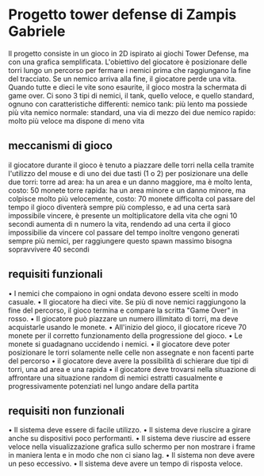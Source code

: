# Progetto tower defense di Zampis Gabriele
Il progetto consiste in un gioco in 2D ispirato ai giochi Tower Defense, ma con una grafica semplificata. L'obiettivo del giocatore è posizionare delle torri lungo un percorso per fermare i nemici prima che raggiungano la fine del tracciato. Se un nemico arriva alla fine, il giocatore perde una vita. Quando tutte e dieci le vite sono esaurite, il gioco mostra la schermata di game over. Ci sono 3 tipi di nemici, il tank, quello veloce, e quello standard, ognuno con caratteristiche differenti:
 nemico tank: più lento ma possiede più vita
 nemico normale: standard, una via di mezzo dei due 
 nemico rapido: molto più veloce ma dispone di meno vita 
## meccanismi di gioco 
il giocatore durante il gioco è tenuto a piazzare delle torri nella cella tramite l'utilizzo del mouse e di uno dei due tasti (1 o 2) per posizionare una delle due torri:
 torre ad area: ha un area e un danno maggiore, ma è molto lenta, costo: 50 monete
 torre rapida: ha un area minore e un danno minore, ma colpisce molto più velocemente, costo: 70 monete 
difficolta
col passare del tempo il gioco diventerà sempre più complesso, e ad una certa sarà impossibile vincere, è presente un moltiplicatore della vita che ogni 10 secondi aumenta di n numero la vita, rendendo ad una certa il gioco impossibilie da vincere
col passare del tempo inoltre vengono generati sempre più nemici, per raggiungere questo spawn massimo bisogna sopravvivere 40 secondi 
## requisiti funzionali 
• I nemici che compaiono in ogni ondata devono essere scelti in modo casuale.
• Il giocatore ha dieci vite. Se più di nove nemici raggiungono la fine del percorso, il gioco termina e compare la scritta "Game Over" in rosso.
• Il giocatore può piazzare un numero illimitato di torri, ma deve acquistarle usando le monete.
• All'inizio del gioco, il giocatore riceve 70 monete per il corretto funzionamento della progressione del gioco.
• Le monete si guadagnano uccidendo i nemici.
• il giocatore deve poter posizionare le torri solamente nelle celle non assegnate e non facenti parte del percorso 
• il giocatore deve avere la possibilità di schierare due tipi di torri, una ad area e una rapida
• il giocatore deve trovarsi nella situazione di affrontare una situazione random di nemici estratti casualmente e progressivamente potenziati nel lungo andare della partita
## requisiti non funzionali
• Il sistema deve essere di facile utilizzo.
• Il sistema deve riuscire a girare anche su dispositivi poco performanti.
• Il sistema deve riuscire ad essere veloce nella visualizzazione grafica sullo schermo per non mostrare i frame in maniera lenta e in modo che non ci siano lag.
• Il sistema non deve avere un peso eccessivo.
• Il sistema deve avere un tempo di risposta veloce.


